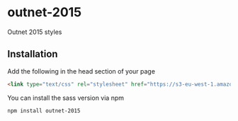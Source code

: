 # outnet-2015
Outnet 2015 styles

## Installation

Add the following in the head section of your page
```html
<link type="text/css" rel="stylesheet" href="https://s3-eu-west-1.amazonaws.com/preston-assets-dev/outnet-2015/styles.css">
```

You can install the sass version via npm
```bash
npm install outnet-2015
```
